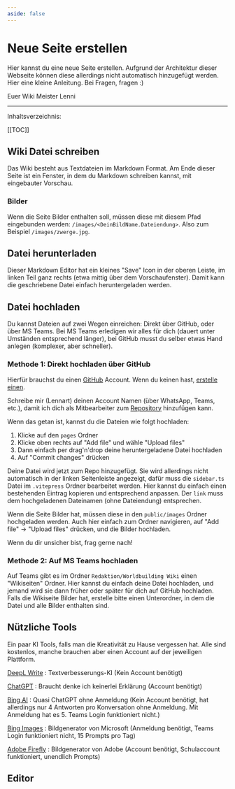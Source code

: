 ```yaml
---
aside: false
---
```

<script setup lang="ts">
import MarkdownEditor from '/code/components/MarkdownEditor.vue';
</script>

# Neue Seite erstellen

Hier kannst du eine neue Seite erstellen. Aufgrund der Architektur dieser Webseite können diese allerdings nicht automatisch hinzugefügt werden. Hier eine kleine Anleitung. Bei Fragen, fragen :)

Euer Wiki Meister Lenni

---

Inhaltsverzeichnis:

[[TOC]]

## Wiki Datei schreiben

Das Wiki besteht aus Textdateien im Markdown Format. Am Ende dieser Seite ist ein Fenster, in dem du Markdown schreiben kannst, mit eingebauter Vorschau.

### Bilder

Wenn die Seite Bilder enthalten soll, müssen diese mit diesem Pfad eingebunden werden: `/images/<DeinBildName.Dateiendung>`. Also zum Beispiel `/images/zwerge.jpg`.

## Datei herunterladen

Dieser Markdown Editor hat ein kleines "Save" Icon in der oberen Leiste, im linken Teil ganz rechts (etwa mittig über dem Vorschaufenster). Damit kann die geschriebene Datei einfach heruntergeladen werden.

## Datei hochladen

Du kannst Dateien auf zwei Wegen einreichen: Direkt über GitHub, oder über MS Teams. Bei MS Teams erledigen wir alles für dich (dauert unter Umständen entsprechend länger), bei GitHub musst du selber etwas Hand anlegen (komplexer, aber schneller).

### Methode 1: Direkt hochladen über GitHub

Hierfür brauchst du einen [GitHub](https://github.com/) Account. Wenn du keinen hast, [erstelle einen](https://github.com/signup).

Schreibe mir (Lennart) deinen Account Namen (über WhatsApp, Teams, etc.), damit ich dich als Mitbearbeiter zum [Repository](https://github.com/Lenni009/Studioprojekt2024) hinzufügen kann.

Wenn das getan ist, kannst du die Dateien wie folgt hochladen:

1. Klicke auf den `pages` Ordner
2. Klicke oben rechts auf "Add file" und wähle "Upload files"
3. Dann einfach per drag'n'drop deine heruntergeladene Datei hochladen
4. Auf "Commit changes" drücken

Deine Datei wird jetzt zum Repo hinzugefügt. Sie wird allerdings nicht automatisch in der linken Seitenleiste angezeigt, dafür muss die `sidebar.ts` Datei im `.vitepress` Ordner bearbeitet werden. Hier kannst du einfach einen bestehenden Eintrag kopieren und entsprechend anpassen. Der `link` muss dem hochgeladenen Dateinamen (ohne Dateiendung) entsprechen.

Wenn die Seite Bilder hat, müssen diese in den `public/images` Ordner hochgeladen werden. Auch hier einfach zum Ordner navigieren, auf "Add file" -> "Upload files" drücken, und die Bilder hochladen.

Wenn du dir unsicher bist, frag gerne nach!

### Methode 2: Auf MS Teams hochladen

Auf Teams gibt es im Ordner `Redaktion/Worldbuilding Wiki` einen "Wikiseiten" Ordner. Hier kannst du einfach deine Datei hochladen, und jemand wird sie dann früher oder später für dich auf GitHub hochladen. Falls die Wikiseite Bilder hat, erstelle bitte einen Unterordner, in dem die Datei und alle Bilder enthalten sind.

## Nützliche Tools

Ein paar KI Tools, falls man die Kreativität zu Hause vergessen hat. Alle sind kostenlos, manche brauchen aber einen Account auf der jeweiligen Plattform.

[DeepL Write](https://www.deepl.com/write)
: Textverbesserungs-KI (Kein Account benötigt)

[ChatGPT](https://chat.openai.com)
: Braucht denke ich keinerlei Erklärung (Account benötigt)

[Bing AI](https://www.bing.com/search?q=Bing+AI&showconv=1)
: Quasi ChatGPT ohne Anmeldung (Kein Account benötigt, hat allerdings nur 4 Antworten pro Konversation ohne Anmeldung. Mit Anmeldung hat es 5. Teams Login funktioniert nicht.)

[Bing Images](https://www.bing.com/images/create?FORM=IRPGEN)
: Bildgenerator von Microsoft (Anmeldung benötigt, Teams Login funktioniert nicht, 15 Prompts pro Tag)

[Adobe Firefly](https://firefly.adobe.com/)
: Bildgenerator von Adobe (Account benötigt, Schulaccount funktioniert, unendlich Prompts)

## Editor

<MarkdownEditor />

